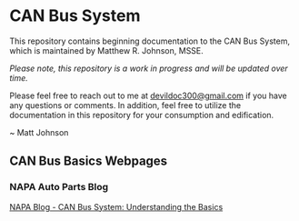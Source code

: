 
# CAN Bus System 

This repository contains beginning documentation to the CAN Bus System, 
which is maintained by Matthew R. Johnson, MSSE. 

<i>Please note, this repository is a work in progress and will be updated
over time.</i>

Please feel free to reach out to me at devildoc300@gmail.com if you have
any questions or comments. In addition, feel free to utilize the documentation
in this repository for your consumption and edification.

~ Matt Johnson

## CAN Bus Basics Webpages

### NAPA Auto Parts Blog
<a target="_blank" title="CAN Bus System: Understanding the Basics" href="https://knowhow.napaonline.com/can-bus-system-understanding-basics/">NAPA Blog - CAN Bus System: Understanding the Basics</a>



